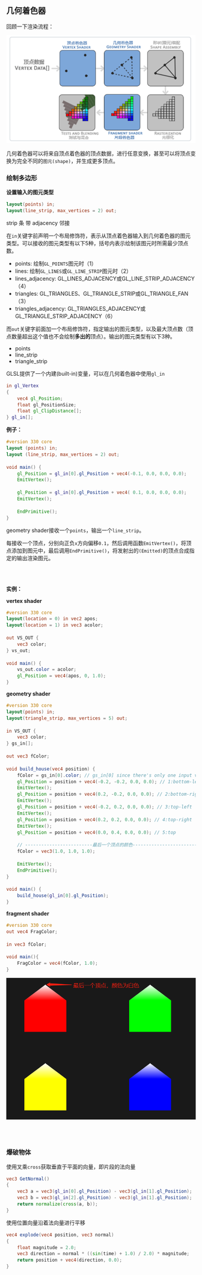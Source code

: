## 几何着色器

回顾一下渲染流程：

![](img/1.png)

几何着色器可以将来自顶点着色器的顶点数据，进行任意变换，甚至可以将顶点变换为完全不同的`图元(shape)`，并生成更多顶点。

### 绘制多边形

**设置输入的图元类型**

```glsl
layout(points) in;
layout(line_strip, max_vertices = 2) out;
```

strip 条 带
adjacency 邻接

在`in`关键字前声明一个布局修饰符，表示从顶点着色器输入到几何着色器的图元类型。可以接收的图元类型有以下5种，括号内表示绘制该图元时所需最少顶点数。

-   points: 绘制`GL_POINTS`图元时（1）
-   lines: 绘制`GL_LINES`或`GL_LINE_STRIP`图元时（2）
-   lines_adjacency: GL_LINES_ADJACENCY或GL_LINE_STRIP_ADJACENCY（4）
-   triangles: GL_TRIANGLES、GL_TRIANGLE_STRIP或GL_TRIANGLE_FAN（3）
-   triangles_adjacency: GL_TRIANGLES_ADJACENCY或GL_TRIANGLE_STRIP_ADJACENCY（6）

而`out`关键字前面加一个布局修饰符，指定输出的图元类型，以及最大顶点数（顶点数量超出这个值也不会绘制**多出的**顶点）。输出的图元类型有以下3种。

-   points
-   line_strip
-   triangle_strip

GLSL提供了一个内建(built-in)变量，可以在几何着色器中使用`gl_in`

```glsl
in gl_Vertex
{
    vec4 gl_Position;
    float gl_PositionSize;
    float gl_ClipDistance[];
} gl_in[];
```

**例子：**

```glsl
#version 330 core
layout (points) in;
layout (line_strip, max_vertices = 2) out;

void main() {    
    gl_Position = gl_in[0].gl_Position + vec4(-0.1, 0.0, 0.0, 0.0); 
    EmitVertex();

    gl_Position = gl_in[0].gl_Position + vec4( 0.1, 0.0, 0.0, 0.0);
    EmitVertex();

    EndPrimitive();
}
```

geometry shader接收一个`points`，输出一个`line_strip`。

每接收一个顶点，分别向正负`x`方向偏移`0.1`，然后调用函数`EmitVertex()`，将顶点添加到图元中，最后调用`EndPrimitive()`，将发射出的`(Emitted)`的顶点合成指定的输出渲染图元。


<br>
<br>

**实例：**

**vertex shader**

```glsl
#version 330 core
layout(location = 0) in vec2 apos;
layout(location = 1) in vec3 acolor;

out VS_OUT {
    vec3 color;
} vs_out;

void main() {
    vs_out.color = acolor;
    gl_Position = vec4(apos, 0, 1.0);
}
```

**geometry shader**
```glsl
#version 330 core
layout(points) in;
layout(triangle_strip, max_vertices = 5) out;

in VS_OUT {
    vec3 color;
} gs_in[];

out vec3 fColor;

void build_house(vec4 position) {
    fColor = gs_in[0].color; // gs_in[0] since there's only one input vertex
    gl_Position = position + vec4(-0.2, -0.2, 0.0, 0.0); // 1:bottom-left   
    EmitVertex();
    gl_Position = position + vec4(0.2, -0.2, 0.0, 0.0); // 2:bottom-right
    EmitVertex();
    gl_Position = position + vec4(-0.2, 0.2, 0.0, 0.0); // 3:top-left
    EmitVertex();
    gl_Position = position + vec4(0.2, 0.2, 0.0, 0.0); // 4:top-right
    EmitVertex();
    gl_Position = position + vec4(0.0, 0.4, 0.0, 0.0); // 5:top
    
    // -------------------------最后一个顶点的颜色-------------------------
    fColor = vec3(1.0, 1.0, 1.0);

    EmitVertex();
    EndPrimitive();
}

void main() {
    build_house(gl_in[0].gl_Position);
}
```

**fragment shader**
```glsl
#version 330 core
out vec4 FragColor;

in vec3 fColor;

void main(){
    FragColor = vec4(fColor, 1.0);
}
```

![](img/2.png)

<br>
<br>

### 爆破物体

使用叉乘`cross`获取垂直于平面的向量，即片段的法向量

```glsl
vec3 GetNormal()
{
    vec3 a = vec3(gl_in[0].gl_Position) - vec3(gl_in[1].gl_Position);
    vec3 b = vec3(gl_in[2].gl_Position) - vec3(gl_in[1].gl_Position);
    return normalize(cross(a, b));
}
```

使用位置向量沿着法向量进行平移
```glsl
vec4 explode(vec4 position, vec3 normal)
{
    float magnitude = 2.0;
    vec3 direction = normal * ((sin(time) + 1.0) / 2.0) * magnitude;
    return position + vec4(direction, 0.0);
}
```
